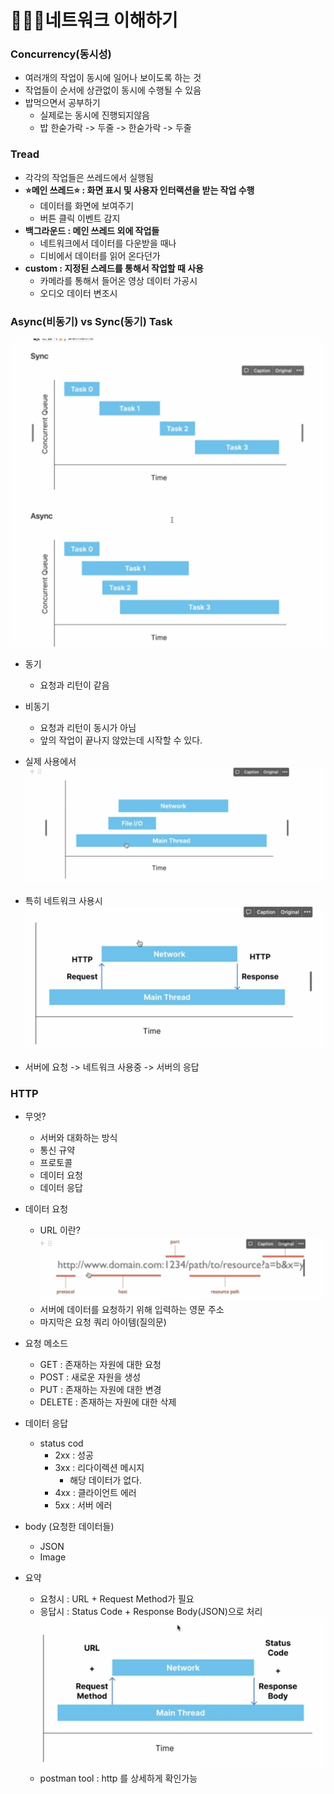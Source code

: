 # 👩🏻‍💻네트워크 이해하기

### Concurrency(동시성)
- 여러개의 작업이 동시에 일어나 보이도록 하는 것
- 작업들이 순서에 상관없이 동시에 수행될 수 있음
- 밥먹으면서 공부하기
  - 실제로는 동시에 진행되지않음
  - 밥 한숟가락 -> 두줄 -> 한숟가락 -> 두줄

### Tread
- 각각의 작업들은 쓰레드에서 실행됨
- **⭐️메인 쓰레드⭐️ : 화면 표시 및 사용자 인터랙션을 받는 작업 수행**
  - 데이터를 화면에 보여주기
  - 버튼 클릭 이벤트 감지
- **백그라운드 : 메인 쓰레드 외에 작업들**
  - 네트워크에서 데이터를 다운받을 때나
  - 디비에서 데이터를 읽어 온다던가
- **custom : 지정된 스레드를 통해서 작업할 때 사용**
  - 카메라를 통해서 들어온 영상 데이터 가공시
  - 오디오 데이터 변조시 

### Async(비동기) vs Sync(동기) Task
![](image/090018.png)
- 동기
  - 요청과 리턴이 같음
- 비동기
  - 요청과 리턴이 동시가 아님 
  - 앞의 작업이 끝나지 않았는데 시작할 수 있다. 
  
- 실제 사용에서
![](image/090108.png)

- 특히 네트워크 사용시
![](image/19091325.png)

- 서버에 요청 -> 네트워크 사용중 -> 서버의 응답

### HTTP
- 무엇?
  - 서버와 대화하는 방식
  - 통신 규약
  - 프로토콜
  - 데이터 요청
  - 데이터 응답

- 데이터 요청
  - URL 이란?
  ![](image/19091532.png)
  - 서버에 데이터를 요청하기 위해 입력하는 영문 주소
  - 마지막은 요청 쿼리 아이템(질의문)

- 요청 메소드
  - GET : 존재하는 자원에 대한 요청
  - POST : 새로운 자원을 생성
  - PUT : 존재하는 자원에 대한 변경
  - DELETE : 존재하는 자원에 대한 삭제

- 데이터 응답
  - status cod
    - 2xx : 성공
    - 3xx : 리다이렉션 메시지
      - 해당 데이터가 없다.
    - 4xx : 클라이언트 에러
    - 5xx : 서버 에러
- body (요청한 데이터들)
  - JSON
  - Image

- 요약
  - 요청시 : URL + Request Method가 필요
  - 응답시 : Status Code + Response Body(JSON)으로 처리 
![](image/19094724.png)
  - postman tool : http 를 상세하게 확인가능